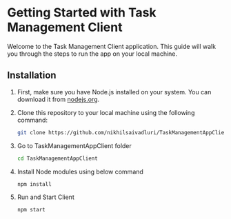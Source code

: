 # Getting Started with Task Management Client

Welcome to the Task Management Client application. This guide will walk you through the steps to run the app on your local machine.

## Installation

1. First, make sure you have Node.js installed on your system. You can download it from [nodejs.org](https://nodejs.org/).

2. Clone this repository to your local machine using the following command:
   ```sh
   git clone https://github.com/nikhilsaivadluri/TaskManagementAppClient.git
3. Go to TaskManagementAppClient folder
   ```sh
   cd TaskManagementAppClient
4. Install Node modules using below command
   ```sh
   npm install
5. Run and Start Client 
   ```sh
   npm start
